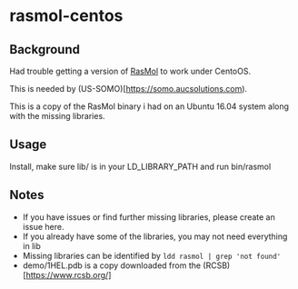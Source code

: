 # rasmol-centos

## Background 
Had trouble getting a version of [RasMol](http://rasmol.org) to work under CentoOS.

This is needed by (US-SOMO)[https://somo.aucsolutions.com).

This is a copy of the RasMol binary i had on an Ubuntu 16.04 system along with the missing libraries.

## Usage

Install, make sure lib/ is in your LD_LIBRARY_PATH and run bin/rasmol


## Notes

 - If you have issues or find further missing libraries, please create an issue here.
 - If you already have some of the libraries, you may not need everything in lib
 - Missing libraries can be identified by ```ldd rasmol | grep 'not found'```
 - demo/1HEL.pdb is a copy downloaded from the (RCSB)[https://www.rcsb.org/]
